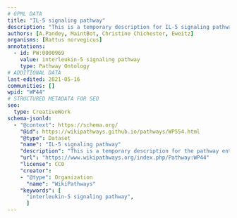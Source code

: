 ```yaml
---
# GPML DATA
title: "IL-5 signaling pathway"
description: "This is a temporary description for IL-5 signaling pathway"
authors: [A.Pandey, MaintBot, Christine Chichester, Eweitz]
organisms: [Rattus norvegicus]
annotations:
  - id: PW:0000969
    value: interleukin-5 signaling pathway
    type: Pathway Ontology
# ADDITIONAL DATA
last-edited: 2021-05-16
communities: []
wpid: "WP44"
# STRUCTURED METADATA FOR SEO
seo:
  type: CreativeWork
schema-jsonld:
  - "@context": https://schema.org/
    "@id": https://wikipathways.github.io/pathways/WP554.html
    "@type": Dataset
    "name": "IL-5 signaling pathway"
    "description": "This is a temporary description for the pathway entitled: IL-5 signaling pathway"
    "url": "https://www.wikipathways.org/index.php/Pathway:WP44"
    "license": CC0
    "creator":
    - "@type": Organization
      "name": "WikiPathways"
    "keywords": [
      "interleukin-5 signaling pathway",
      ]
---
```

